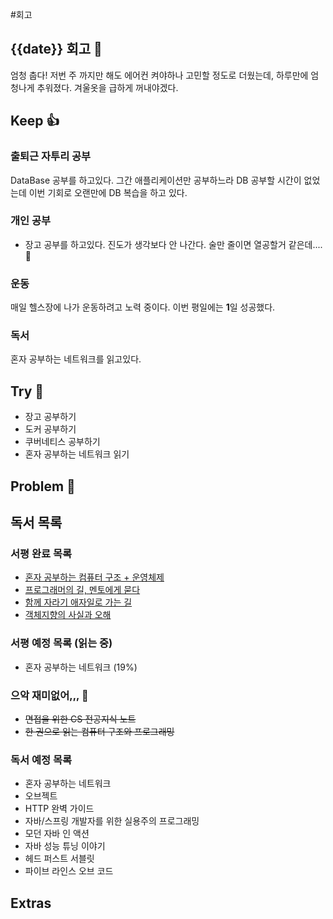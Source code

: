 #회고 

## {{date}} 회고 💬
엄청 춥다! 저번 주 까지만 해도 에어컨 켜야하나 고민할 정도로 더웠는데, 하루만에 엄청나게 추워졌다. 겨울옷을 급하게 꺼내야겠다.

## Keep 👍
### 출퇴근 자투리 공부
DataBase 공부를 하고있다. 그간 애플리케이션만 공부하느라 DB 공부할 시간이 없었는데 이번 기회로 오랜만에 DB 복습을 하고 있다.


### 개인 공부
- 장고 공부를 하고있다. 진도가 생각보다 안 나간다. 술만 줄이면 열공할거 같은데.... 🤪

### 운동
매일 헬스장에 나가 운동하려고 노력 중이다. 이번 평일에는 **1**일 성공했다. 

### 독서
혼자 공부하는 네트워크를 읽고있다.

## Try 🧚
- 장고 공부하기
- 도커 공부하기
- 쿠버네티스 공부하기
- 혼자 공부하는 네트워크 읽기

## Problem 🤢

## 독서 목록

### 서평 완료 목록
- [혼자 공부하는 컴퓨터 구조 + 운영체제](https://velog.io/@regular_jk_kim/혼자-공부하는-컴퓨터-구조-운영체제-를-읽고)
- [프로그래머의 길, 멘토에게 묻다](https://velog.io/@regular_jk_kim/프로그래머의-길-멘토에게-묻다-를-읽고-24jpq345)
- [함께 자라기 애자일로 가는 길](https://velog.io/@regular_jk_kim/함께-자라기-를-읽고)
- [객체지향의 사실과 오해](https://velog.io/@regular_jk_kim/객체지향의-사실과-오해-를-읽고)

### 서평 예정 목록 (읽는 중) 
- 혼자 공부하는 네트워크 (19%)

### 으악 재미없어,,, 🤪
- ~~면접을 위한 CS 전공지식 노트~~
- ~~한 권으로 읽는 컴퓨터 구조와 프로그래밍~~

### 독서 예정 목록
- 혼자 공부하는 네트워크
- 오브젝트
- HTTP 완벽 가이드
- 자바/스프링 개발자를 위한 실용주의 프로그래밍
- 모던 자바 인 액션
- 자바 성능 튜닝 이야기 
- 헤드 퍼스트 서블릿
- 파이브 라인스 오브 코드

## Extras

